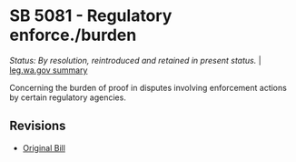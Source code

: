 # SB 5081 - Regulatory enforce./burden
*Status: By resolution, reintroduced and retained in present status.* | [leg.wa.gov summary](https://app.leg.wa.gov/billsummary?BillNumber=5081&Year=2021)

Concerning the burden of proof in disputes involving enforcement actions by certain regulatory agencies.

## Revisions
* [Original Bill](1/)